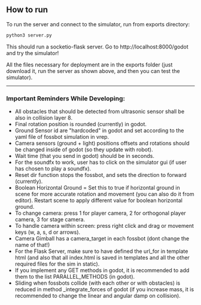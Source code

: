 ## How to run
To run the server and connect to the simulator, run from exports directory:
```bash
python3 server.py
```

This should run a socketio-flask server. Go to http://localhost:8000/godot and try the simulator!

All the files necessary for deployment are in the exports folder (just download it, run the server as shown above, and then you can test the simulator).

---
### Important Reminders While Developing:
* All obstacles that should be detected from ultrasonic sensor shall be also in collision layer 8.
* Final rotation position is rounded (currently) in godot.
* Ground Sensor id are "hardcoded" in godot and set according to the yaml file of fossbot simulation in vrep.
* Camera sensors (ground + light) positions offsets and rotations should be changed inside of godot (so they update with robot).
* Wait time (that you send in godot) should be in seconds.
* For the soundfx to work, user has to click on the simulator gui (if user has chosen to play a soundfx).
* Reset dir function stops the fossbot, and sets the direction to forward (currently).
* Boolean Horizontal Ground = Set this to true if horizontal ground in scene for more accurate rotation and movement (you can also do it from editor). Restart scene to apply different value for boolean horizontal ground.
* To change camera: press 1 for player camera, 2 for orthogonal player camera, 3 for stage camera.
* To handle camera within screen: press right click and drag or movement keys (w, a, s, d or arrows).
* Camera Gimball has a camera_target in each fossbot (dont change the name of that!)
* For the Flask Server, make sure to have defined the url_for in template html (and also that all index.html is saved in templates and all the other required files for the sim in static).
* If you implement any GET methods in godot, it is recommended to add them to the list PARALLEL_METHODS (in godot).
* Sliding when fossbots collide (with each other or with obstacles) is reduced in method _integrate_forces of godot (if you increase mass, it is recommended to change the linear and angular damp on collision).